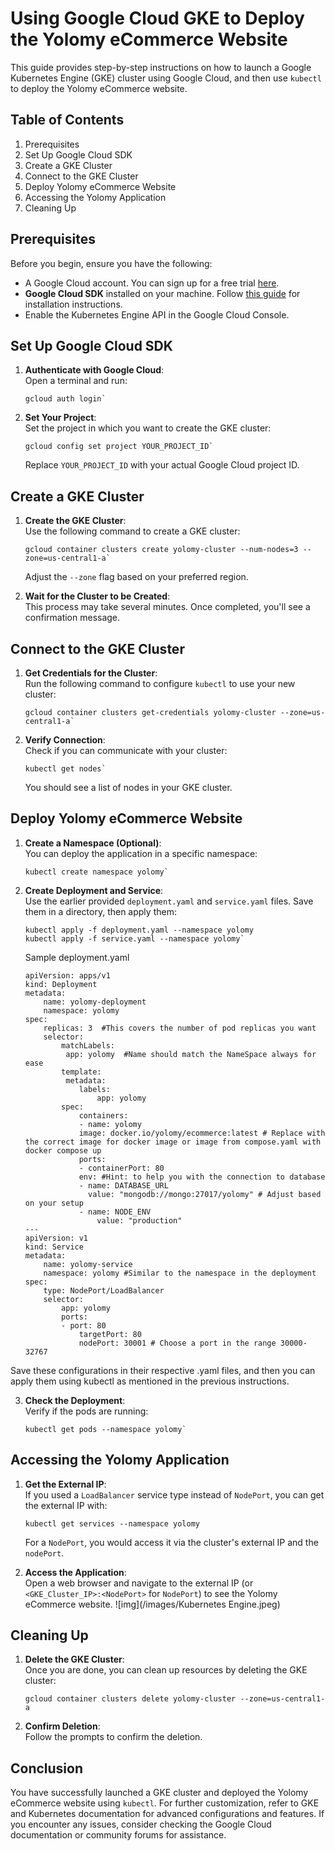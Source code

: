 
# Using Google Cloud GKE to Deploy the Yolomy eCommerce Website

This guide provides step-by-step instructions on how to launch a Google Kubernetes Engine (GKE) cluster using Google Cloud, and then use `kubectl` to deploy the Yolomy eCommerce website.

## Table of Contents

1. Prerequisites
2. Set Up Google Cloud SDK 
3. Create a GKE Cluster
4. Connect to the GKE Cluster
5. Deploy Yolomy eCommerce Website
6. Accessing the Yolomy Application
7. Cleaning Up

## Prerequisites
Before you begin, ensure you have the following:
-   A Google Cloud account. You can sign up for a free trial [here](https://cloud.google.com/free).
-   **Google Cloud SDK** installed on your machine. Follow [this guide](https://cloud.google.com/sdk/docs/install) for installation instructions.
-   Enable the Kubernetes Engine API in the Google Cloud Console.

## Set Up Google Cloud SDK

1.  **Authenticate with Google Cloud**:  
    Open a terminal and run:
    
	    gcloud auth login` 
    
2.  **Set Your Project**:  
    Set the project in which you want to create the GKE cluster:
    
	    gcloud config set project YOUR_PROJECT_ID` 
    
    Replace `YOUR_PROJECT_ID` with your actual Google Cloud project ID.
    

## Create a GKE Cluster

1.  **Create the GKE Cluster**:  
    Use the following command to create a GKE cluster:
    
	    gcloud container clusters create yolomy-cluster --num-nodes=3 --zone=us-central1-a` 
    
    Adjust the `--zone` flag based on your preferred region.
    
2.  **Wait for the Cluster to be Created**:  
    This process may take several minutes. Once completed, you'll see a confirmation message.
    

## Connect to the GKE Cluster

1.  **Get Credentials for the Cluster**:  
    Run the following command to configure `kubectl` to use your new cluster:
    
	    gcloud container clusters get-credentials yolomy-cluster --zone=us-central1-a` 
    
2.  **Verify Connection**:  
    Check if you can communicate with your cluster:
    
	    kubectl get nodes` 
    
    You should see a list of nodes in your GKE cluster.
    

## Deploy Yolomy eCommerce Website

1.  **Create a Namespace (Optional)**:  
    You can deploy the application in a specific namespace:
    
	    kubectl create namespace yolomy` 
    
2.  **Create Deployment and Service**:  
    Use the earlier provided `deployment.yaml` and `service.yaml` files. Save them in a directory, then apply them:
    
	    kubectl apply -f deployment.yaml --namespace yolomy
	    kubectl apply -f service.yaml --namespace yolomy` 
    
    Sample deployment.yaml
	
		apiVersion: apps/v1
		kind: Deployment
		metadata:
			name: yolomy-deployment
			namespace: yolomy
		spec:
			replicas: 3  #This covers the number of pod replicas you want
            selector:
	    		matchLabels:
                 app: yolomy  #Name should match the NameSpace always for ease
				template:
				 metadata:
					labels:
					    app: yolomy
                spec:
                    containers:
                    - name: yolomy
                    image: docker.io/yolomy/ecommerce:latest # Replace with the correct image for docker image or image from compose.yaml with docker compose up
                    ports:
                    - containerPort: 80
					env: #Hint: to help you with the connection to database
					- name: DATABASE_URL
					  value: "mongodb://mongo:27017/yolomy" # Adjust based on your setup
					- name: NODE_ENV
						value: "production"
		---
		apiVersion: v1
		kind: Service
		metadata:
			name: yolomy-service
			namespace: yolomy #Similar to the namespace in the deployment
		spec:
			type: NodePort/LoadBalancer
			selector:
				app: yolomy
				ports:
				- port: 80
					targetPort: 80
					nodePort: 30001 # Choose a port in the range 30000-32767

  

Save these configurations in their respective .yaml files, and then you can apply them using kubectl as mentioned in the previous instructions.

3.  **Check the Deployment**:  
    Verify if the pods are running:
    
	    kubectl get pods --namespace yolomy` 
    

## Accessing the Yolomy Application

1.  **Get the External IP**:  
    If you used a `LoadBalancer` service type instead of `NodePort`, you can get the external IP with:
    
    `kubectl get services --namespace yolomy` 
    
    For a `NodePort`, you would access it via the cluster's external IP and the `nodePort`.
    
2.  **Access the Application**:  
    Open a web browser and navigate to the external IP (or `<GKE_Cluster_IP>:<NodePort>` for `NodePort`) to see the Yolomy eCommerce website.
    ![img](/images/Kubernetes Engine.jpeg)

## Cleaning Up

1.  **Delete the GKE Cluster**:  
    Once you are done, you can clean up resources by deleting the GKE cluster:
    
    `gcloud container clusters delete yolomy-cluster --zone=us-central1-a` 
    
2.  **Confirm Deletion**:  
    Follow the prompts to confirm the deletion.

## Conclusion

You have successfully launched a GKE cluster and deployed the Yolomy eCommerce website using `kubectl`. For further customization, refer to GKE and Kubernetes documentation for advanced configurations and features. If you encounter any issues, consider checking the Google Cloud documentation or community forums for assistance.
